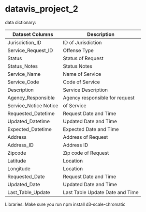 # datavis_project_2
data dictionary:

|Dataset Columns| Description|
|----------------|--------------|
|Jurisdiction_ID |ID of Jurisdiction|
|Service_Request_ID| Offense Type|
|Status| Status of Request|
|Status_Notes| Status Notes|
|Service_Name| Name of Service|
|Service_Code| Code of Service|
|Description| Service Description|
|Agency_Responsible| Agency responsible for request|
|Service_Notice Notice| of Service|
|Requested_Datetime| Request Date and Time|
|Updated_Datetime| Updated Date and Time|
|Expected_Datetime| Expected Date and Time|
|Address| Address of Request|
|Address_ID| Address ID|
|Zipcode| Zip code of Request|
|Latitude| Location|
|Longitude| Location|
|Requested_Date| Request Date and Time|
|Updated_Date| Updated Date and Time|
|Last_Table_Update| Last Table Update Date and Time|


Libraries:
Make sure you run
npm install d3-scale-chromatic
